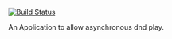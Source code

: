 [![Build Status](https://travis-ci.org/tesract/asyncdnd.svg?branch=master)](https://travis-ci.org/meanjs/mean)

An Application to allow asynchronous dnd play.
